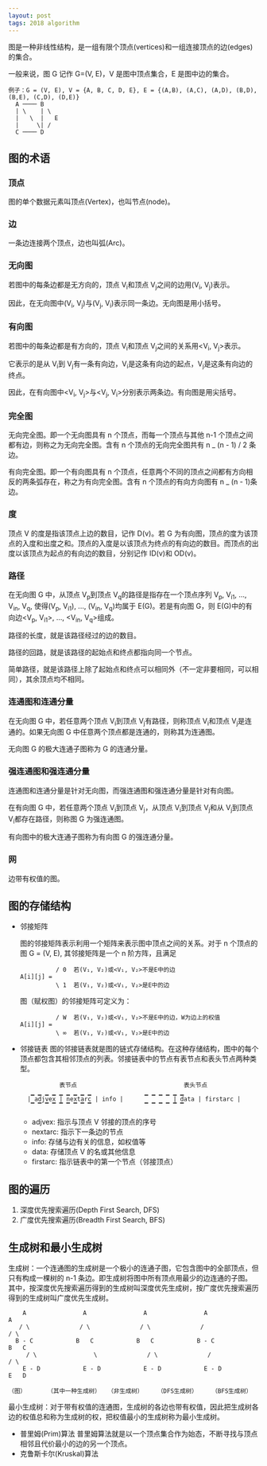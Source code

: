 ```yaml
---
layout: post
tags: 2018 algorithm
---
```


图是一种非线性结构，是一组有限个顶点(vertices)和一组连接顶点的边(edges)的集合。

一般来说，图 G 记作 G=(V, E)，V 是图中顶点集合，E 是图中边的集合。

```plain
例子：G = (V, E), V = {A, B, C, D, E}, E = {(A,B), (A,C), (A,D), (B,D), (B,E), (C,D), (D,E)}
  A ──── B
  | \    | \
  |   \  |   E
  |     \| /
  C ──── D
```

## 图的术语

### 顶点

图的单个数据元素叫顶点(Vertex)，也叫节点(node)。

### 边

一条边连接两个顶点，边也叫弧(Arc)。

### 无向图

若图中的每条边都是无方向的，顶点 V<sub>i</sub>和顶点 V<sub>j</sub>之间的边用(V<sub>i</sub>, V<sub>j</sub>)表示。

因此，在无向图中(V<sub>i</sub>, V<sub>j</sub>)与(V<sub>j</sub>, V<sub>i</sub>)表示同一条边。无向图是用小括号。

### 有向图

若图中的每条边都是有方向的，顶点 V<sub>i</sub>和顶点 V<sub>j</sub>之间的关系用<V<sub>i</sub>, V<sub>j</sub>>表示。

它表示的是从 V<sub>i</sub>到 V<sub>j</sub>有一条有向边，V<sub>i</sub>是这条有向边的起点，V<sub>j</sub>是这条有向边的终点。

因此，在有向图中<V<sub>i</sub>, V<sub>j</sub>>与<V<sub>j</sub>, V<sub>i</sub>>分别表示两条边。有向图是用尖括号。

### 完全图

无向完全图。即一个无向图具有 n 个顶点，而每一个顶点与其他 n-1 个顶点之间都有边，则称之为无向完全图。含有 n 个顶点的无向完全图共有 n \_ (n - 1) / 2 条边。

有向完全图。即一个有向图具有 n 个顶点，任意两个不同的顶点之间都有方向相反的两条弧存在，称之为有向完全图。含有 n 个顶点的有向方向图有 n \_ (n - 1)条边。

### 度

顶点 V 的度是指该顶点上边的数目，记作 D(v)。若 G 为有向图，顶点的度为该顶点的入度和出度之和。顶点的入度是以该顶点为终点的有向边的数目。而顶点的出度以该顶点为起点的有向边的数目，分别记作 ID(v)和 OD(v)。

### 路径

在无向图 G 中，从顶点 V<sub>p</sub>到顶点 V<sub>q</sub>的路径是指存在一个顶点序列 V<sub>p</sub>, V<sub>i1</sub>, ..., V<sub>in</sub>, V<sub>q</sub>, 使得(V<sub>p</sub>, V<sub>i1</sub>), ..., (V<sub>in</sub>, V<sub>q</sub>)均属于 E(G)。若是有向图 G，则 E(G)中的有向边<V<sub>p</sub>, V<sub>i1</sub>>, ..., <V<sub>in</sub>, V<sub>q</sub>>组成。

路径的长度，就是该路径经过的边的数目。

路径的回路，就是该路径的起始点和终点都指向同一个节点。

简单路径，就是该路径上除了起始点和终点可以相同外（不一定非要相同，可以相同），其余顶点均不相同。

### 连通图和连通分量

在无向图 G 中，若任意两个顶点 V<sub>i</sub>到顶点 V<sub>j</sub>有路径，则称顶点 V<sub>i</sub>和顶点 V<sub>j</sub>是连通的。如果无向图 G 中任意两个顶点都是连通的，则称其为连通图。

无向图 G 的极大连通子图称为 G 的连通分量。

### 强连通图和强连通分量

连通图和连通分量是针对无向图，而强连通图和强连通分量是针对有向图。

在有向图 G 中，若任意两个顶点 V<sub>i</sub>到顶点 V<sub>j</sub>，从顶点 V<sub>i</sub>到顶点 V<sub>j</sub>和从 V<sub>j</sub>到顶点 V<sub>i</sub>都存在路径，则称图 G 为强连通图。

有向图中的极大连通子图称为有向图 G 的强连通分量。

### 网

边带有权值的图。

## 图的存储结构

- 邻接矩阵

  图的邻接矩阵表示利用一个矩阵来表示图中顶点之间的关系。对于 n 个顶点的图 G = (V, E), 其邻接矩阵是一个 n 阶方阵，且满足

  ```plain
            / 0  若(V₁, V₂)或<V₁, V₂>不是E中的边
  A[i][j] =
            \ 1  若(V₁, V₂)或<V₁, V₂>是E中的边
  ```

  图（赋权图）的邻接矩阵可定义为：

  ```plain
            / W  若(V₁, V₂)或<V₁, V₂>不是E中的边，W为边上的权值
  A[i][j] =
            \ ∞  若(V₁, V₂)或<V₁, V₂>是E中的边
  ```

- 邻接链表
  图的邻接链表就是图的链式存储结构。在这种存储结构，图中的每个顶点都包含其相邻顶点的列表。邻接链表中的节点有表节点和表头节点两种类型。

  ```plain
             表节点                              表头节点
     ▁ ▁ ▁ ▁ ▁ ▁ ▁ ▁ ▁               ▁ ▁ ▁ ▁ ▁ ▁
    | adjvex | nextarc | info |              | data | firstarc |
     ▔ ▔ ▔ ▔ ▔ ▔ ▔ ▔ ▔               ▔ ▔ ▔ ▔ ▔ ▔
  ```

  - adjvex: 指示与顶点 V 邻接的顶点的序号
  - nextarc: 指示下一条边的节点
  - info: 存储与边有关的信息，如权值等
  - data: 存储顶点 V 的名或其他信息
  - firstarc: 指示链表中的第一个节点（邻接顶点）

## 图的遍历

1. 深度优先搜索遍历(Depth First Search, DFS)
2. 广度优先搜索遍历(Breadth First Search, BFS)

## 生成树和最小生成树

生成树：一个连通图的生成树是一个极小的连通子图，它包含图中的全部顶点，但只有构成一棵树的 n-1 条边。即生成树将图中所有顶点用最少的边连通的子图。其中，按深度优先搜索遍历得到的生成树叫深度优先生成树，按广度优先搜索遍历得到的生成树叫广度优先生成树。

```plain
    A                A                A                A                A
   / \              / \              / \              /                / \
  B - C            B   C            B   C            B - C            B   C
     / \                \              / \              /                / \
    E - D            E - D            E - D            E - D            E   D
  （图）      （其中一种生成树）  （非生成树）    （DFS生成树）    （BFS生成树）
```

最小生成树：对于带有权值的连通图，生成树的各边也带有权值，因此把生成树各边的权值总和称为生成树的权，把权值最小的生成树称为最小生成树。

- 普里姆(Prim)算法
  普里姆算法就是以一个顶点集合作为始态，不断寻找与顶点相邻且代价最小的边的另一个顶点。
- 克鲁斯卡尔(Kruskal)算法
